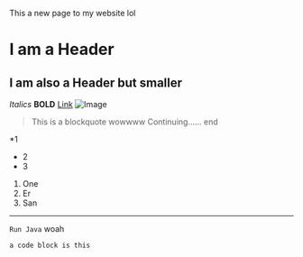 This a new page to my website lol

# I am a Header
## I am also a Header but smaller
*Italics*
**BOLD**
[Link](https://ucsd-cse15l-w23.github.io/week/week1/)
![Image](https://cdn.britannica.com/77/170477-050-1C747EE3/Laptop-computer.jpg)
> This is a blockquote wowwww
> Continuing......
> end

*1
* 2
*  3

1. One 
2. Er
3. San

---------------------------------------------------
`Run Java` woah

```
a code block is this
```
